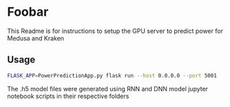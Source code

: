 # Foobar

This Readme is for instructions to setup the GPU server to predict power for Medusa and Kraken

## Usage

```bash
FLASK_APP=PowerPredictionApp.py flask run --host 0.0.0.0 --port 5001
```

The .h5 model files were generated using RNN and DNN model jupyter notebook scripts in their respective folders
